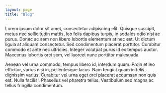 ```yaml
---
layout: page
title: "Blog"
---
```

 Lorem ipsum dolor sit amet, consectetur adipiscing elit. Quisque suscipit, metus nec sollicitudin mattis, leo felis dapibus turpis, in sodales odio nisi ac purus. Donec ac sem non libero lobortis elementum at nec est. Ut dictum ligula at aliquam consectetur. Sed condimentum placerat porttitor. Curabitur commodo et ante nec ultricies. Integer volutpat purus id ex tempus auctor. Maecenas lobortis orci sem, vel laoreet nunc porttitor malesuada.

Aenean vel urna commodo, tempus libero id, interdum quam. Proin et leo efficitur, varius nisi in, pellentesque lacus. Nam feugiat quam in felis dignissim varius. Curabitur vel urna eget orci placerat accumsan non quis est. Nulla facilisi. Phasellus vel pharetra tellus. Vestibulum sed magna ac tellus fringilla condimentum. 
